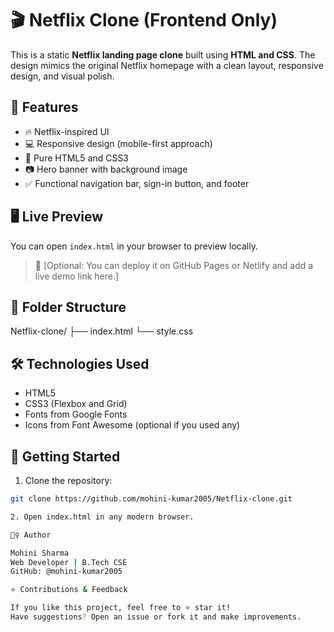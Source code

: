# 🎬 Netflix Clone (Frontend Only)

This is a static **Netflix landing page clone** built using **HTML and CSS**. The design mimics the original Netflix homepage with a clean layout, responsive design, and visual polish.

## 📌 Features

- 🔥 Netflix-inspired UI
- 💻 Responsive design (mobile-first approach)
- 🎨 Pure HTML5 and CSS3
- 📷 Hero banner with background image
- ✅ Functional navigation bar, sign-in button, and footer

## 🖥️ Live Preview

You can open `index.html` in your browser to preview locally.

> 🔗 [Optional: You can deploy it on GitHub Pages or Netlify and add a live demo link here.]

## 📁 Folder Structure

Netflix-clone/
├── index.html
└── style.css



## 🛠️ Technologies Used

- HTML5
- CSS3 (Flexbox and Grid)
- Fonts from Google Fonts
- Icons from Font Awesome (optional if you used any)

## 🚀 Getting Started

1. Clone the repository:

```bash
git clone https://github.com/mohini-kumar2005/Netflix-clone.git

2. Open index.html in any modern browser.

🙋‍♀️ Author

Mohini Sharma
Web Developer | B.Tech CSE
GitHub: @mohini-kumar2005

⭐ Contributions & Feedback

If you like this project, feel free to ⭐ star it!
Have suggestions? Open an issue or fork it and make improvements.
